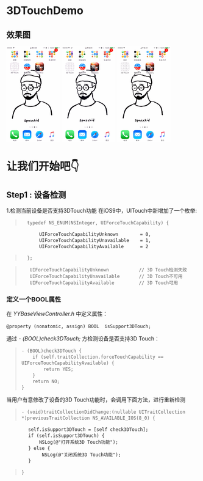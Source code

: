 # 3DTouchDemo

## 效果图 
 ![效果1](https://github.com/FutureSo/3DTouchDemo/blob/master/Resource/%E6%95%88%E6%9E%9C1.gif)
 ![效果2](https://github.com/FutureSo/3DTouchDemo/blob/master/Resource/%E6%95%88%E6%9E%9C2.gif)
 ![效果3](https://github.com/FutureSo/3DTouchDemo/blob/master/Resource/%E6%95%88%E6%9E%9C3.gif)

# 让我们开始吧👇

## Step1 : 设备检测
 
 1.检测当前设备是否支持3DTouch功能
   在iOS9中，UITouch中新增加了一个枚举:
   
   >       typedef NS_ENUM(NSInteger, UIForceTouchCapability) {  
                UIForceTouchCapabilityUnknown        = 0,  
                UIForceTouchCapabilityUnavailable    = 1,  
                UIForceTouchCapabilityAvailable      = 2
   >       };    
   
   >		UIForceTouchCapabilityUnknown			// 3D Touch检测失败
   >		UIForceTouchCapabilityUnavailable		// 3D Touch不可用
   >		UIForceTouchCapabilityAvailable			// 3D Touch可用
   
### 定义一个BOOL属性
  在 *YYBaseViewController.h* 中定义属性：
  
  `
  @property (nonatomic, assign) BOOL  isSupport3DTouch;
  `
  
  通过 *- (BOOL)check3DTouch;* 方检测设备是否支持3D Touch：
  
  > 	- (BOOL)check3DTouch {
  >  		if (self.traitCollection.forceTouchCapability == UIForceTouchCapabilityAvailable) {
  >      		return YES;
  >  		}
  >  		return NO;
  >		}
  
  当用户有意修改了设备的3D Touch功能时，会调用下面方法，进行重新检测
  >		- (void)traitCollectionDidChange:(nullable UITraitCollection *)previousTraitCollection NS_AVAILABLE_IOS(8_0) {   
    		self.isSupport3DTouch = [self check3DTouch];
    		if (self.isSupport3DTouch) {
        		NSLog(@"打开系统3D Touch功能");
    		} else {
       			 NSLog(@"关闭系统3D Touch功能");
    		}
  >		}
  	
